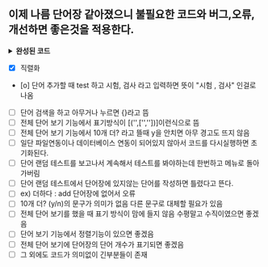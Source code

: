 ## 이제 나름 단어장 같아졌으니 불필요한 코드와 버그,오류,개선하면 좋은것을 적용한다.

<details>
<summary><b>완성된 코드</b></summary>

```python
import random
import pickle  # 직렬화 및 역직렬화를 위한 모듈 추가

# 데이터를 로드하는 함수
def load_data():
    try:
        with open("vocabulary.pkl", "rb") as file:
            return pickle.load(file)
    except (FileNotFoundError, EOFError):  # 파일이 없거나, 파일이 비어 있을 경우
        return {}

# 데이터를 저장하는 함수
def save_data(vocabulary):
    with open("vocabulary.pkl", "wb") as file:
        pickle.dump(vocabulary, file)

def add_word():
    word = input("추가할 단어를 입력하세요: ")
    meaning = input(f"{word}의 뜻을 입력하세요: ")

    word = word.lower()

    if word in vocabulary:
        if meaning not in vocabulary[word]:
            vocabulary[word].append(meaning)
        else:
            print(f"'{meaning}' 은 중복되는 뜻이에요.")
    else:
        vocabulary[word] = [meaning]

def delete_word():
    word = input("삭제할 단어를 입력하세요: ")
    meaning = input(f"{word}의 뜻을 삭제하려면 뜻을 입력하세요 (전체 삭제는 그냥 Enter): ")

    if word in vocabulary:
        if meaning:
            if meaning in vocabulary[word]:
                vocabulary[word].remove(meaning)
                if not vocabulary[word]:
                    del vocabulary[word]
            else:
                print(f"'{meaning}' 는 '{word}'의 뜻에 없어요.")
        else:
            del vocabulary[word]
    else:
        print(f"'{word}' 는 단어장에 없습니다.")

def search_language():
    language = input("검색할 단어나 뜻을 입력하세요: ")
    results = {}
    
    for word, meaning in vocabulary.items():
        if language == word or language in meaning:
            results[word] = meaning
    
    print(results)

def list_language():
    zero = 0
    while True:
        if zero < len(vocabulary):
            print(list(vocabulary.items())[zero:zero+10])
            choice = input("\n10개 더? (y/n) : ").lower()
            if choice == 'y':
                zero += 10
            else:
                break
        else:
            print("더 이상 단어가 없습니다.")
            break

def random_test():
    if not vocabulary:
        print("테스트할 단어가 없습니다. 먼저 단어를 추가해주세요.")
        return

    word, meaning = random.choice(list(vocabulary.items()))

    if random.choice([True, False]):
        print(f"'{word}'의 뜻은 무엇인가요?")
        answer = input("뜻을 입력하세요 (메뉴로 돌아가려면 'exit' 입력, 여러 답을 입력할 때는 쉼표로 구분): ")
        if answer == "exit":
            return
        answer_list = [_.lower() for _ in answer.split(',')]

        if set(answer_list).issubset(set(meaning)):
            print("정답입니다!")
        else:
            print(f"틀렸습니다. '{word}'의 뜻은 '{', '.join(meaning)}' 입니다.")
    else:
        selected_meaning = random.choice(meaning)
        print(f"이 뜻을 가진 단어는 무엇인가요? : {selected_meaning}")
        answer = input("단어를 입력하세요 (메뉴로 돌아가려면 'exit' 입력): ").lower()
        if answer == "exit":
            return
        if answer == word:
            print("정답입니다!")
        else:
            print(f"틀렸습니다. 정답은 '{word}' 입니다.")

def main():
    global vocabulary
    vocabulary = load_data()
    
    while True:
        print("\n영어 단어장 프로그램\n")
        print("1. 단어 추가")
        print("2. 단어 삭제")
        print("3. 단어 검색")
        print("4. 전체 단어 보기")
        print("5. 단어 랜덤 테스트")
        print("6. 종료")
        
        choice = input("원하시는 기능의 번호를 입력하세요: ")
        if choice == "1":
            add_word()
        elif choice == "2":
            delete_word()
        elif choice == "3":
            search_language()
        elif choice == "4":
            list_language()
        elif choice == "5":
            random_test()
        elif choice == "6":
            save_data(vocabulary)
            print("프로그램을 종료합니다.")
            break
        else:
            print("잘못된 입력입니다. 다시 선택해주세요.")

if __name__ == "__main__":
    main()

```
</details>

- [x] 직렬화
- [o] 단어 추가할 때 test 하고 시험, 검사 라고 입력하면 뜻이 "시험 , 검사" 인걸로 나옴 
- [ ] 단어 검색을 하고 아무거나 누르면 {}라고 뜸
- [ ] 전체 단어 보기 기능에서 표기방식이 [('',['',''])]이런식으로 뜸
- [ ] 전체 단어 보기 기능에서 10개 더? 라고 뜰때 y을 안치면 아무 경고도 뜨지 않음
- [ ] 일단 파일연동이나 데이터베이스 연동이 되어있지 않아서 코드를 다시실행하면 초기화된다.
- [ ] 단어 랜덤 테스트를 보고나서 계속해서 테스트를 봐야하는데 한번하고 메뉴로 돌아가버림
- [ ] 단어 랜덤 테스트에서 단어장에 있지않는 단어를 작성하면 틀렸다고 뜬다.
- [ ] ex) 더하다 : add 단어장에 없어서 오류
- [ ] 10개 더? (y/n)의 문구가 의미가 없음 다른 문구로 대체할 필요가 있음
- [ ] 전체 단어 보기를 했을 때 표기 방식이 맘에 들지 않음 수평말고 수직이였으면 좋겠음
- [ ] 단어 보기 기능에서 정렬기능이 있으면 좋겠음
- [ ] 전체 단어 보기에 단어장의 단어 개수가 표기되면 좋겠음
- [ ] 그 외에도 코드가 의미없이 긴부분들이 존재
